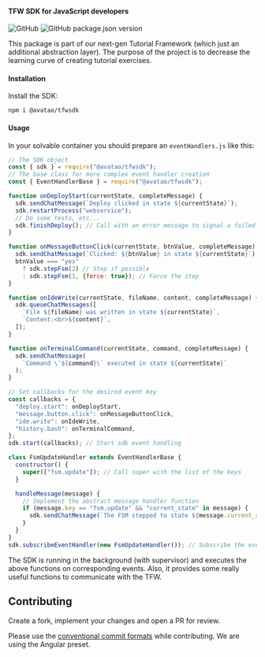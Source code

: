 #### TFW SDK for JavaScript developers ####

![GitHub](https://img.shields.io/github/license/avatao-content/sdk-tfw-node)
![GitHub package.json version](https://img.shields.io/github/package-json/v/avatao-content/sdk-tfw-node)

This package is part of our next-gen Tutorial Framework (which just an additional abstraction layer). The purpose of the project is to decrease the learning curve of creating tutorial exercises.

#### Installation ####

Install the SDK:

```
npm i @avatao/tfwsdk
```
#### Usage ####

In your solvable container you should prepare an `eventHandlers.js` like this:
```javascript
// The SDK object
const { sdk } = require("@avatao/tfwsdk");
// The base class for more complex event handler creation
const { EventHandlerBase } = require("@avatao/tfwsdk");

function onDeployStart(currentState, completeMessage) {
  sdk.sendChatMessage(`Deploy clicked in state ${currentState}`);
  sdk.restartProcess("webservice");
  // Do some tests, etc...
  sdk.finishDeploy(); // Call with an error message to signal a failed deploy
}

function onMessageButtonClick(currentState, btnValue, completeMessage) {
  sdk.sendChatMessage(`Clicked: ${btnValue} in state ${currentState}`);
  btnValue === "yes"
    ? sdk.stepFsm(2) // Step if possible
    : sdk.stepFsm(1, {force: true}); // Force the step
}

function onIdeWrite(currentState, fileName, content, completeMessage) {
  sdk.queueChatMessages([
    `File ${fileName} was written in state ${currentState}`,
    `Content:<br>${content}`,
  ]);
}

function onTerminalCommand(currentState, command, completeMessage) {
  sdk.sendChatMessage(
    `Command \`${command}\` executed in state ${currentState}`
  );
}

// Set callbacks for the desired event key
const callbacks = {
  "deploy.start": onDeployStart,
  "message.button.click": onMessageButtonClick,
  "ide.write": onIdeWrite,
  "history.bash": onTerminalCommand,
};
sdk.start(callbacks); // Start sdk event handling

class FsmUpdateHandler extends EventHandlerBase {
  constructor() {
    super(["fsm.update"]); // Call super with the list of the keys
  }

  handleMessage(message) {
    // Implement the abstract message handler function
    if (message.key == "fsm.update" && "current_state" in message) {
      sdk.sendChatMessage(`The FSM stepped to state ${message.current_state}`);
    }
  }
}
sdk.subscribeEventHandler(new FsmUpdateHandler()); // Subscribe the eventhandler
```

The SDK is running in the background (with supervisor) and executes the above functions on corresponding events. Also, it provides some really useful functions to communicate with the TFW. 
## Contributing

Create a fork, implement your changes and open a PR for review.

Please use the [conventional commit formats](https://www.conventionalcommits.org/en/v1.0.0/) while contributing. We are using the Angular preset.

